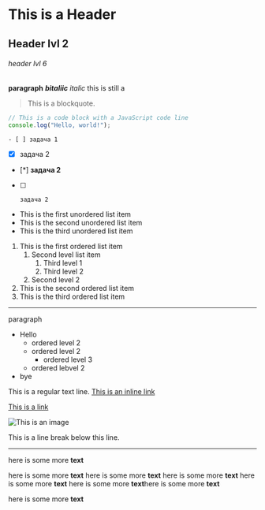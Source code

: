 # This is a Header
## Header lvl 2
###### header lvl 6
**paragraph** ***bitaliic*** *italic*
this is still a 

> This is a blockquote.

```javascript
// This is a code block with a JavaScript code line
console.log("Hello, world!");
```

	- [ ] задача 1
- [x] задача 2
- [*] **задача 2**
- [ ]     задача 2

- This is the first unordered list item
- This is the second unordered list item
- This is the third unordered list item

1. This is the first ordered list item
	1. Second level list item
		1. Third level 1
		2. Third level 2
	2. Second level 2
2. This is the second ordered list item
3. This is the third ordered list item

***

paragraph

- Hello
	- ordered level 2
	- ordered level 2
		- ordered level 3
	- ordered lebvel 2
- bye

This is a regular text line. [This is an inline link](https://example.com)

[This is a link](https://example.com)

![This is an image](https://example.com/image.jpg)

This is a line break below this line.

---

here is some more **text**

here is some more **text**
here is some more **text**
here is some more **text**
here is some more **text**
here is some more **text**here is some more **text**

here is some more **text**
